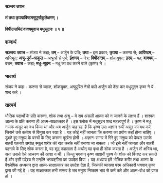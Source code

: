 #### सञ्जय उवाच
#### तं तथा कृपयाविष्टमश्रुपूर्णाकुलेक्षणम् ।
#### विषीदन्तमिदं वाक्यमुवाच मधुसूदनः ॥ १ ॥

### शब्दार्थ

**सञ्जयः उवाच** – संजय ने कहा; **तम्** – अर्जुन के प्रति; **तथा** – इस प्रकार; **कृपया** – करुणा से; **आविष्टम्** – अभिभूत; **अश्रु-पूर्ण-आकुल** – अश्रुओं से पूर्ण; **ईक्षणम्** – नेत्र; **विषीदन्तम्** – शोकयुक्त; **इदम्** – यह; **वाक्यम्** – वचन; **उवाच** – कहा; **मधु-सूदनः** – मधु का वध करने वाले (कृष्ण) ने ।

### भावार्थ

संजय ने कहा - करुणा से व्याप्त, शोकयुक्त, अश्रुपूरित नेत्रों वाले अर्जुन को देख कर मधुसूदन कृष्ण ने ये शब्द कहे ।

### तात्पर्य

भौतिक पदार्थों के प्रति करुणा, शोक तथा अश्रु – ये सब असली आत्मा को न जानने के लक्षण हैं । शाश्वत आत्मा के प्रति करुणा ही आत्म-साक्षात्कार है । इस श्लोक में मधुसूदन शब्द महत्त्वपूर्ण है । कृष्ण ने मधु नामक असुर का वध किया था और अब अर्जुन चाह रहा है कि कृष्ण उस अज्ञान रूपी असुर का वध करें जिसने उसे कर्तव्य से विमुख कर रखा है । यह कोई नहीं जानता कि करुणा का प्रयोग कहाँ होना चाहिए । डूबते हुए मनुष्य के वस्त्रों के लिए करुणा मूर्खता होगी । अज्ञान-सागर में गिरे हुए मनुष्य को केवल उसके बाहरी पहनावे अर्थात् स्थूल शरीर की रक्षा करके नहीं बचाया जा सकता । जो इसे नहीं जानता और बाहरी पहनावे के लिए शोक करता है, वह शूद्र कहलाता है अर्थात् वह वृथा ही शोक करता है । अर्जुन तो क्षत्रिय था, अतः उससे ऐसे आचरण की आशा न थी । किन्तु भगवान् कृष्ण अज्ञानी पुरुष के शोक को विनष्ट कर सकते हैं और इसी उद्देश्य से उन्होंने भगवद्गीता का उपदेश दिया । यह अध्याय हमें भौतिक शरीर तथा आत्मा के वैश्लेषिक अध्ययन द्वारा आत्म-साक्षात्कार का उपदेश देता है, जिसकी व्याख्या परम अधिकारी भगवान् कृष्ण द्वारा की गई है । यह साक्षात्कार तभी सम्भव है जब मनुष्य निष्काम भाव से कर्म करे और आत्म-बोध को प्राप्त हो ।